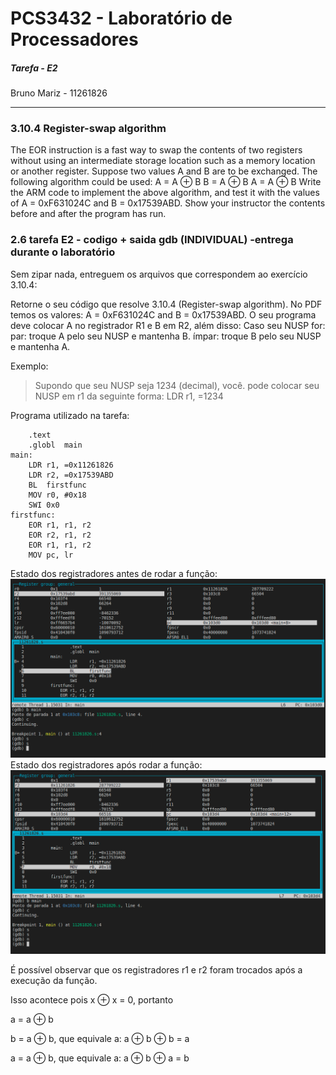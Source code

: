 # PCS3432 - Laboratório de Processadores

##### Tarefa - E2

Bruno Mariz - 11261826

---

### 3.10.4 Register-swap algorithm
The EOR instruction is a fast way to swap the contents of two registers without using
an intermediate storage location such as a memory location or another register. Suppose
two values A and B are to be exchanged. The following algorithm could be used:
A = A ⊕ B
B = A ⊕ B
A = A ⊕ B
Write the ARM code to implement the above algorithm, and test it with the values of
A = 0xF631024C and B = 0x17539ABD. Show your instructor the contents before and after
the program has run.

### 2.6 tarefa E2 - codigo + saida gdb (INDIVIDUAL) -entrega durante o laboratório

Sem zipar nada, entreguem os arquivos que correspondem ao exercício 3.10.4:

Retorne o seu código que resolve 3.10.4 (Register-swap algorithm). No PDF temos os valores: A = 0xF631024C and B = 0x17539ABD. O seu programa deve colocar A no registrador R1 e B em R2, além disso: Caso seu NUSP for: par: troque A pelo seu NUSP e mantenha B. ímpar: troque B pelo seu NUSP e mantenha A. 

Exemplo: 

>Supondo que seu NUSP seja 1234 (decimal), você. pode colocar seu NUSP em r1 da seguinte forma:
>LDR r1, =1234

Programa utilizado na tarefa:

```assembly
	.text
	.globl	main
main:
	LDR	r1, =0x11261826
	LDR	r2, =0x17539ABD
	BL	firstfunc
	MOV	r0, #0x18
	SWI	0x0
firstfunc:
    EOR r1, r1, r2
    EOR r2, r1, r2
    EOR r1, r1, r2
    MOV	pc, lr
```

Estado dos registradores antes de rodar a função:
![](img/antes.png)
Estado dos registradores após rodar a função:
![](img/depois.png)

É possível observar que os registradores r1 e r2 foram trocados após a execução da função. 

Isso acontece pois x ⊕ x = 0, portanto 

a = a ⊕ b

b = a ⊕ b, que equivale a: a ⊕ b ⊕ b = a

a = a ⊕ b, que equivale a: a ⊕ b ⊕ a = b
